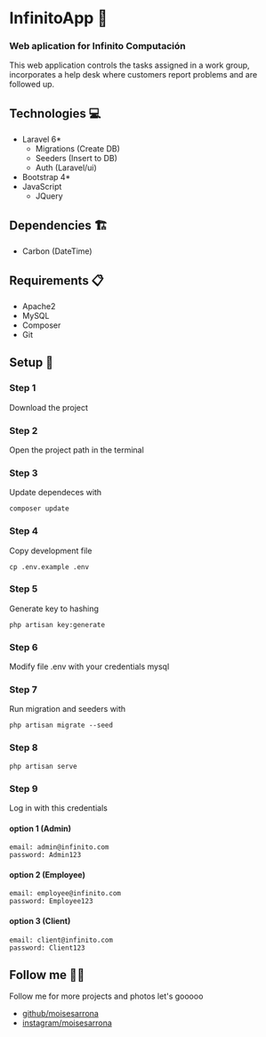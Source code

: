 # InfinitoApp 👾
### Web aplication for Infinito Computación

This web application controls the tasks assigned in a work group, incorporates a help desk where customers report problems and are followed up.

## Technologies 💻
- Laravel 6*
    - Migrations (Create DB)
    - Seeders (Insert to DB)
    - Auth (Laravel/ui)
- Bootstrap 4*
- JavaScript
    - JQuery

## Dependencies 🏗️
- Carbon (DateTime)

## Requirements 📋
- Apache2
- MySQL
- Composer
- Git

## Setup 🚀

### Step 1
Download the project

### Step 2
Open the project path in the terminal

### Step 3
Update dependeces with
```
composer update
```

### Step 4
Copy development file
````
cp .env.example .env
````

### Step 5
Generate key to hashing
```
php artisan key:generate
```

### Step 6
Modify file .env with your credentials mysql

### Step 7
Run migration and seeders with
````
php artisan migrate --seed
````

### Step 8
````
php artisan serve
````

### Step 9
Log in  with this credentials

#### option 1 (Admin)
````
email: admin@infinito.com
password: Admin123
````

#### option 2 (Employee)
````
email: employee@infinito.com
password: Employee123
````

#### option 3 (Client)
````
email: client@infinito.com
password: Client123
````

## Follow me 👨‍💻
Follow me for more projects and photos let's gooooo
* [github/moisesarrona](https://github.com/MoisesArrona/)
* [instagram/moisesarrona](https://www.instagram.com/moisesarrona/) 